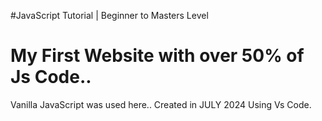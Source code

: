 #JavaScript Tutorial | Beginner to Masters Level 
# My First Website with over 50% of Js Code..
Vanilla JavaScript was used here..
Created in JULY 2024
Using Vs Code.
